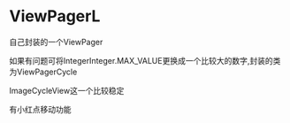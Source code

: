 # ViewPagerL
自己封装的一个ViewPager

如果有问题可将IntegerInteger.MAX_VALUE更换成一个比较大的数字,封装的类为ViewPagerCycle

ImageCycleView这一个比较稳定

有小红点移动功能

